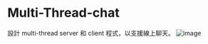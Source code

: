 # Multi-Thread-chat
設計 multi-thread server 和 client 程式，以支援線上聊天。
![image](https://github.com/albeesu/Multi-Thread-chat/blob/master/result1.PNG)
